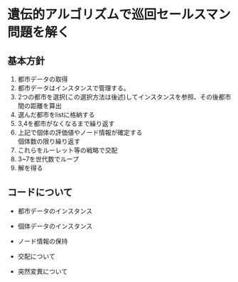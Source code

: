 # 遺伝的アルゴリズムで巡回セールスマン問題を解く
## 基本方針
1. 都市データの取得
2. 都市データはインスタンスで管理する。
3. 2つの都市を選択(この選択方法は後述)してインスタンスを参照、その後都市間の距離を算出
4. 選んだ都市をlistに格納する
5. 3,4を都市がなくなるまで繰り返す
6. 上記で個体の評価値やノード情報が確定する  
個体数の限り繰り返す
7. これらをルーレット等の戦略で交配
8. 3~7を世代数でループ
9. 解を得る

## コードについて
- 都市データのインスタンス

- 個体データのインスタンス

- ノード情報の保持

- 交配について

- 突然変異について
